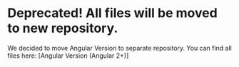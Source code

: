 # Deprecated! All files will be moved to new repository.

We decided to move Angular Version to separate repository. You can find all files here: [Angular Version (Angular 2+)]
